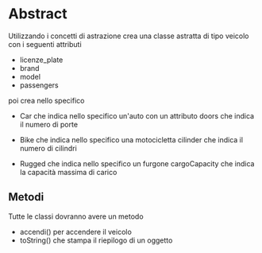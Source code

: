 # Abstract

Utilizzando i concetti di astrazione crea una classe astratta di tipo veicolo con i seguenti attributi

- licenze_plate
- brand
- model
- passengers

poi crea nello specifico

- Car che indica nello specifico un'auto con un attributo
  doors che indica il numero di porte

- Bike che indica nello specifico una motocicletta
  cilinder che indica il numero di cilindri

- Rugged che indica nello specifico un furgone
  cargoCapacity che indica la capacità massima di carico

## Metodi

Tutte le classi dovranno avere un metodo

- accendi() per accendere il veicolo
- toString() che stampa il riepilogo di un oggetto
